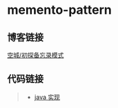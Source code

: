 # memento-pattern

## 博客链接

[空城/初探备忘录模式](http://koon.cool/design-pattern/2018-11-26-memento/)

## 代码链接

>- [java 实现](./java/MementoClient.java)
